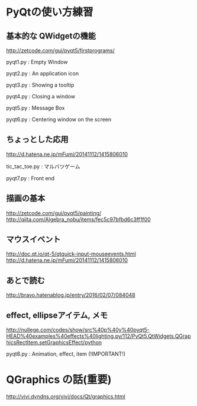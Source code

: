 # PyQtの使い方練習

## 基本的な QWidgetの機能
http://zetcode.com/gui/pyqt5/firstprograms/

pyqt1.py : Empty Window

pyqt2.py : An application icon

pyqt3.py : Showing a tooltip

pyqt4.py : Closing a window

pyqt5.py : Message Box

pyqt6.py : Centering window on the screen

## ちょっとした応用
http://d.hatena.ne.jp/mFumi/20141112/1415806010

tic_tac_toe.py : マルバツゲーム

pyqt7.py : Front end


## 描画の基本
http://zetcode.com/gui/pyqt5/painting/
http://qiita.com/Algebra_nobu/items/fec5c97bfbd6c3ff1f00

## マウスイベント
http://doc.qt.io/qt-5/qtquick-input-mouseevents.html
http://d.hatena.ne.jp/mFumi/20141112/1415806010

## あとで読む
http://bravo.hatenablog.jp/entry/2016/02/07/084048

## effect, ellipseアイテム, メモ
http://nullege.com/codes/show/src%40p%40y%40pyqt5-HEAD%40examples%40effects%40lighting.py/112/PyQt5.QtWidgets.QGraphicsRectItem.setGraphicsEffect/python

pyqt8.py : Animation, effect, item (!IMPORTANT!)

# QGraphics の話(重要)
http://vivi.dyndns.org/vivi/docs/Qt/graphics.html